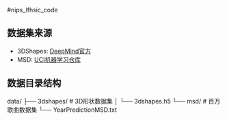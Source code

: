 #nips_lfhsic_code

## 数据集来源
- 3DShapes: [DeepMind官方](https://github.com/deepmind/3dshapes-dataset)
- MSD: [UCI机器学习仓库](https://archive.ics.uci.edu/ml/datasets/YearPredictionMSD)

## 数据目录结构
data/
├── 3dshapes/ # 3D形状数据集
│ └── 3dshapes.h5
└── msd/ # 百万歌曲数据集
└── YearPredictionMSD.txt
